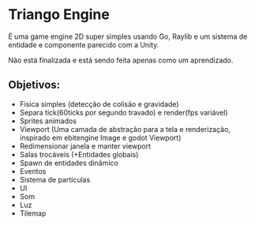 # Triango Engine
É uma game engine 2D super simples usando Go, Raylib e um sistema de entidade e componente parecido com a Unity.

Não está finalizada e está sendo feita apenas como um aprendizado.





## Objetivos:
- Física simples (detecção de colisão e gravidade)
- Separa tick(60ticks por segundo travado) e render(fps variável)
- Sprites animados
- Viewport (Uma camada de abstração para a tela e renderização, inspirado em ebitengine Image e godot Viewport)
- Redimensionar janela e manter viewport
- Salas trocáveis (+Entidades globais)
- Spawn de entidades dinâmico
- Eventos
- Sistema de partículas
- UI
- Som
- Luz
- Tilemap